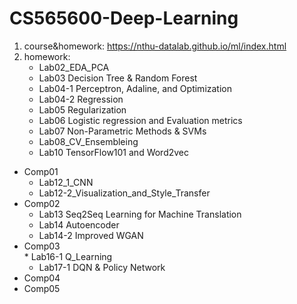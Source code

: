 # CS565600-Deep-Learning
1. course&homework: https://nthu-datalab.github.io/ml/index.html
2. homework: 
	* Lab02_EDA_PCA
	* Lab03 Decision Tree & Random Forest
	* Lab04-1 Perceptron, Adaline, and Optimization
	* Lab04-2 Regression
	* Lab05 Regularization 
	* Lab06 Logistic regression and Evaluation metrics 
	* Lab07 Non-Parametric Methods & SVMs
	* Lab08_CV_Ensembleing
	* Lab10 TensorFlow101 and Word2vec
  *	Comp01 
	* Lab12_1_CNN
	* Lab12-2_Visualization_and_Style_Transfer
  *	Comp02  
	* Lab13 Seq2Seq Learning for Machine Translation 
	* Lab14 Autoencoder
	* Lab14-2 Improved WGAN
  *	Comp03              
        * Lab16-1 Q_Learning
	* Lab17-1 DQN & Policy Network
  *	Comp04  
  *	Comp05
